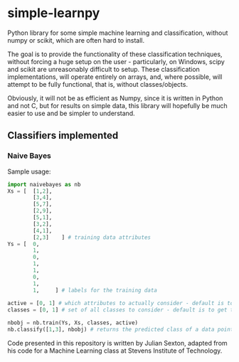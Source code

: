 # simple-learnpy

Python library for some simple machine learning and classification, without numpy or scikit, which are often hard to install.

The goal is to provide the functionality of these classification techniques, without forcing a huge setup on the user - particularly, on Windows, scipy and scikit are unreasonably difficult to setup. These classification implementations, will operate entirely on arrays, and, where possible, will attempt to be fully functional, that is, without classes/objects.

Obviously, it will not be as efficient as Numpy, since it is written in Python and not C, but for results on simple data, this library will hopefully be much easier to use and be simpler to understand.

## Classifiers implemented

### Naive Bayes

Sample usage:
```python
import naivebayes as nb
Xs = [ 	[1,2],
		[3,4],
		[5,7],
		[2,9],
		[5,1],
		[3,2], 
		[4,1],
		[2,3]    ] # training data attributes
Ys = [  0,
		1,
		0,
		1,
		1,
		0, 
		1,
		1,     ] # labels for the training data
		
active = [0, 1] # which attributes to actually consider - default is to use all the attributes
classes = [0, 1] # set of all classes to consider - default is to get the classes from Ys

nbobj = nb.train(Ys, Xs, classes, active)
nb.classify([1,3], nbobj) # returns the predicted class of a data point with attributes [1,3]
```




Code presented in this repository is written by Julian Sexton, adapted from his code for a Machine Learning class at Stevens Institute of Technology. 
